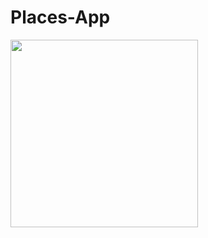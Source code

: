 # Places-App
<img src="https://github.com/Username-ika/Places-App/blob/master/Gif/places.gif" width="300"  />
